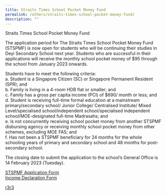 ```yaml
---
title: Straits Times School Pocket Money Fund
permalink: /others/straits-times-school-pocket-money-fund/
description: ""
---
```

Straits Times School Pocket Money Fund 

The application period for The Straits Times School Pocket Money Fund (STSPMF) is now open for students who will be continuing their studies in Deyi Secondary School next year. Students who are successful in their applications will receive the monthly school pocket money of $95 through the school from January 2023 onwards. 

Students have to meet the following criteria: <br>
a. Student is a Singapore Citizen (SC) or Singapore Permanent Resident (SPR); and <Br>
b. Family is living in a 4-room HDB flat or smaller; and <br>
c. Family has a gross per capita income (PCI) of $690/ month or less; and <br>
d. Student is receiving full-time formal education at a mainstream primary/secondary school/ Junior College/ Centralised Institute/ Mixed Level/specialised school/independent school/specialised independent school/MOE-designated full-time Madrasahs; and <br>
e. Is not concurrently receiving school pocket money from another STSPMF disbursing agency or receiving monthly school pocket money from other schemes, excluding MOE FAS; and <br>
f. Has not been a STSPMF beneficiary for 24 months for the whole schooling years of primary and secondary school and 48 months for post-secondary school. 

The closing date to submit the application to the school’s General Office is 14 February 2023 (Tuesday).

[STSPMF Application Form](/files/2023%20Annex%20A%20-%202023%20STSPMF%20Application%20Form%20for%20schools%20REVISED%202023%20Cycle%202.pdf) <br>
[Income Declaration Form](/files/Annex%20B%20-%20Income%20declaration%20form_2022%20REVISED%202023%20Cycle%201.pdf)

[r3r3](/files/2023%20Annex%20A%20-%202023%20STSPMF%20Application%20Form%20for%20schools%20REVISED%202023%20Cycle%202.pdf)